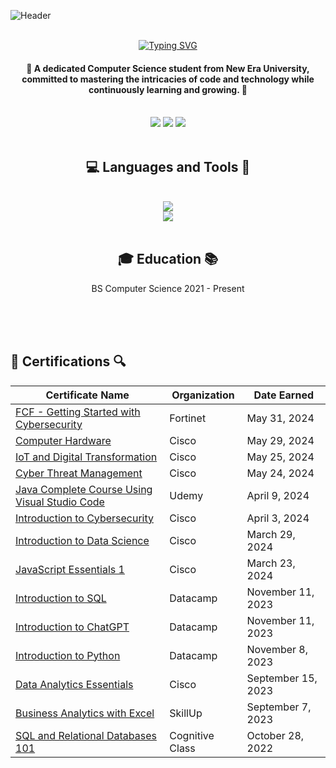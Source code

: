 ![Header](https://github.com/JenzelSerapio/JenzelSerapio/raw/main/215911.gif)
<div align="center">
  <br/>
<a href="https://git.io/typing-svg"><img src="https://readme-typing-svg.demolab.com?font=Righteous&size=30&duration=3000&pause=1000&color=4162AC&random=false&width=435&lines=Hi+there!+I+am+Jenzel+Serapio!" alt="Typing SVG" /></a>  <h4> 🌟 A dedicated Computer Science student from New Era University, committed to mastering the intricacies of code and technology while continuously learning and growing. 🌟</h4>
</div>

<br/>
<div align="center">
<a href="mailto:jenzelserapio08@gmail.com">
<img src="https://img.shields.io/badge/Gmail-D14836?style=for-the-badge&logo=gmail&logoColor=white" target="_blank"/></a>
  
  <a href="https://t.me/jnl_s">
    <img src="https://img.shields.io/badge/Telegram-2CA5E0?style=for-the-badge&logo=telegram&logoColor=white target="_blank"/></a>
     <a href="https://m.me/jenserapio">
    <img src="https://img.shields.io/badge/Messenger-00B2FF?style=for-the-badge&logo=messenger&logoColor=white"/>
</a>
</div>
  
<br/>
<h2 align="center">💻 Languages and Tools 🔨</h2>
<br/>
<div align="center">
<a href="https://skillicons.dev">
  <img src="https://skillicons.dev/icons?i=javascript,androidstudio,java,html"><br/>
  <img src="https://skillicons.dev/icons?i=css,python,php,github">
  </a>
</div>

<br/>
<h2 align="center"> 🎓 Education 📚 </h2>
<p align="center">BS Computer Science  
2021 - Present</p>


<br/>
<br/>
<br/>

## 📝 Certifications 🔍 

| Certificate Name | Organization | Date Earned |
|------------------|--------------|-------------|
| [FCF - Getting Started with Cybersecurity](https://drive.google.com/file/d/1bG3FBxAhfXuoAmrm0Hll2eEMUfmNvsz1/view?usp=sharing)    | Fortinet        | May 31, 2024    |
| [Computer Hardware](https://drive.google.com/file/d/15eWD2kHu1u5ZYfHNG9Df5Ft1gSgnme-f/view?usp=sharing)    | Cisco        | May 29, 2024    |
| [IoT and Digital Transformation](https://drive.google.com/file/d/1emRNaJTRVdPUKBgCikYHq69Ix0Futad7/view?usp=sharing)    | Cisco        | May 25, 2024    |
| [Cyber Threat Management](https://drive.google.com/file/d/1B6LmAgfWnrrIpV6tBFKKq7-SGuBdrc-e/view?usp=sharing)    | Cisco        | May 24, 2024    |
| [Java Complete Course Using Visual Studio Code](https://drive.google.com/file/d/1V8zevXLbuwaMxDAPFYaHHZCK4gU7eCx9/view?usp=sharing)    | Udemy        | April 9, 2024    |
| [Introduction to Cybersecurity](https://drive.google.com/file/d/1buduQpYwiiOZHOZt0vu87vGeoTnBGK0T/view?usp=sharing)    | Cisco        | April 3, 2024    |
| [Introduction to Data Science](https://drive.google.com/file/d/1e86lMivOw-I3jp43G3c9IFWLNSpnKFOh/view?usp=sharing)    | Cisco        | March 29, 2024    |
| [JavaScript Essentials 1](https://drive.google.com/file/d/1WIJX9WBS_pswY8c2kA77IQbDa-DNnrct/view?usp=sharing)    | Cisco        | March 23, 2024    |
| [Introduction to SQL](https://drive.google.com/file/d/1sxqbbMQYpKD6QEPm9cwyPj97qVYmcLkB/view?usp=sharing)    | Datacamp        | November 11, 2023    |
| [Introduction to ChatGPT](https://drive.google.com/file/d/1d8Y0PH1ufl2HB86l8c-jje8Y-YGFYplL/view?usp=sharing)    | Datacamp       | November 11, 2023    |
| [Introduction to Python](https://drive.google.com/file/d/19MfAtlPkQ-mp284tpHMf3kz_-GctiuD-/view?usp=sharing)    | Datacamp        | November 8, 2023    |
| [Data Analytics Essentials](https://drive.google.com/file/d/1X_Zpo94ZaEYBsXGNKjMwrYiWRxWc-O-Z/view?usp=sharing)    | Cisco        | September 15, 2023    |
| [Business Analytics with Excel](https://drive.google.com/file/d/1kQP7Mhqk2prCeAo9aNb2xpmuD0iyzHh7/view?usp=sharing)    | SkillUp        | September 7, 2023    |
| [SQL and Relational Databases 101](https://drive.google.com/file/d/1gms8fL1I8UVWZDby-oTOLVL3uGg04xn7/view?usp=sharing)   | Cognitive Class        | October 28, 2022  |










